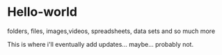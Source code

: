 # Hello-world
folders, files, images,videos, spreadsheets, data sets and so much more

This is where i'll eventually add updates... maybe... probably not. 
